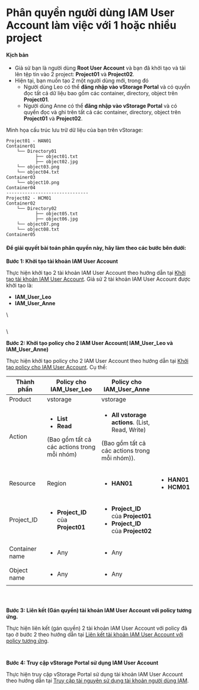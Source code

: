 # Phân quyền người dùng IAM User Account làm việc với 1 hoặc nhiều project

#### Kịch bản <a href="#phanquyennguoidungiamuseraccountlamviecvoi1hoacnhieuproject-kichban" id="phanquyennguoidungiamuseraccountlamviecvoi1hoacnhieuproject-kichban"></a>

* Giả sử bạn là người dùng **Root User Account** và bạn đã khởi tạo và tải lên tệp tin vào 2 project: **Project01** và **Project02**.
* Hiện tại, bạn muốn tạo 2 một người dùng mới, trong đó
  * Người dùng Leo có thể **đăng nhập vào vStorage Portal** và có quyền đọc tất cả dữ liệu bao gồm các container, directory, object trên **Project01**.
  * Người dùng Anne có thể **đăng nhập vào vStorage Portal** và có quyền đọc và ghi trên tất cả các container, directory, object trên **Project01** và **Project02**.

Minh họa cấu trúc lưu trữ dữ liệu của bạn trên vStorage:

```
Project01 - HAN01            
Container01                                          
    └── Directory01                                            
           ├── object01.txt                                
           ├── object02.jpg
    └── object03.png
    └── object04.txt
Container03
    └── object10.png
Container04
-------------------------------
Project02 - HCM01          
Container02
    └── Directory02                                            
           ├── object05.txt                                
           ├── object06.jpg
    └── object07.png
    └── object08.txt
Container05
```

#### Để giải quyết bài toán phân quyền này, hãy làm theo các bước bên dưới: <a href="#phanquyennguoidungiamuseraccountlamviecvoi1hoacnhieuproject-degiaiquyetbaitoanphanquyennay-haylamthe" id="phanquyennguoidungiamuseraccountlamviecvoi1hoacnhieuproject-degiaiquyetbaitoanphanquyennay-haylamthe"></a>

**Bước 1: Khởi tạo tài khoản IAM User Account**

Thực hiện khởi tạo 2 tài khoản IAM User Account theo hướng dẫn tại [Khởi tạo tài khoản IAM User Account](https://docs.vngcloud.vn/pages/viewpage.action?pageId=59804814). Giả sử 2 tài khoản IAM User Account được khởi tạo là:

* **IAM\_User\_Leo**
* **IAM\_User\_Anne**

\


<figure><img src="https://docs.vngcloud.vn/download/attachments/64554004/image2023-9-19_10-59-55.png?version=1&#x26;modificationDate=1695095996000&#x26;api=v2" alt=""><figcaption></figcaption></figure>

\


**Bước 2: Khởi tạo policy cho 2 IAM User Account( IAM\_User\_Leo và IAM\_User\_Anne)**

Thực hiện khởi tạo policy cho 2 IAM User Account theo hướng dẫn tại [Khởi tạo policy cho IAM User Account](https://docs.vngcloud.vn/pages/viewpage.action?pageId=59804816). Cụ thể:

<table><thead><tr><th width="149">Thành phần</th><th width="260">Policy cho IAM_User_Leo</th><th width="215">Policy cho IAM_User_Anne</th><th></th></tr></thead><tbody><tr><td>Product</td><td>vstorage</td><td>vstorage</td><td></td></tr><tr><td>Action</td><td><ul><li><strong>List</strong></li><li><strong>Read</strong></li></ul><p>(Bao gồm tất cả các actions trong mỗi nhóm)</p></td><td><ul><li><strong>All vstorage actions</strong>. (List, Read, Write)</li></ul><p>(Bao gồm tất cả các actions trong mỗi nhóm)).</p></td><td></td></tr><tr><td>Resource</td><td>Region</td><td><ul><li><strong>HAN01</strong></li></ul></td><td><ul><li><strong>HAN01</strong></li><li><strong>HCM01</strong></li></ul></td></tr><tr><td>Project_ID</td><td><ul><li><strong>Project_ID</strong> của <strong>Project01</strong></li></ul></td><td><ul><li><strong>Project_ID</strong> của <strong>Project01</strong></li><li><strong>Project_ID</strong> của <strong>Project02</strong></li></ul></td><td></td></tr><tr><td>Container name</td><td><ul><li>Any</li></ul></td><td><ul><li>Any</li></ul></td><td></td></tr><tr><td>Object name</td><td><ul><li>Any</li></ul></td><td><ul><li>Any</li></ul></td><td></td></tr></tbody></table>

<figure><img src="https://docs.vngcloud.vn/download/attachments/64554004/image2023-10-9_10-24-26.png?version=1&#x26;modificationDate=1696821867000&#x26;api=v2" alt=""><figcaption></figcaption></figure>



<figure><img src="https://docs.vngcloud.vn/download/attachments/64554004/image2023-10-9_10-24-48.png?version=1&#x26;modificationDate=1696821890000&#x26;api=v2" alt=""><figcaption></figcaption></figure>



<figure><img src="https://docs.vngcloud.vn/download/attachments/64554004/image2023-10-9_10-28-46.png?version=1&#x26;modificationDate=1696822127000&#x26;api=v2" alt=""><figcaption></figcaption></figure>



**Bước 3: Liên kết (Gán quyền) tài khoản IAM User Account với policy tương ứng.**

Thực hiện liên kết (gán quyền) 2 tài khoản IAM User Account với policy đã tạo ở bước 2 theo hướng dẫn tại [Liên kết tài khoản IAM User Account với policy tương ứng](https://docs.vngcloud.vn/pages/viewpage.action?pageId=59804818).&#x20;

<figure><img src="https://docs.vngcloud.vn/download/attachments/64554004/image2023-10-9_10-34-15.png?version=1&#x26;modificationDate=1696822457000&#x26;api=v2" alt=""><figcaption></figcaption></figure>



<figure><img src="https://docs.vngcloud.vn/download/attachments/64554004/image2023-10-9_10-34-34.png?version=1&#x26;modificationDate=1696822475000&#x26;api=v2" alt=""><figcaption></figcaption></figure>



**Bước 4: Truy cập vStorage Portal sử dụng IAM User Account**

Thực hiện truy cập vStorage Portal sử dụng tài khoản IAM User Account theo hướng dẫn tại [Truy cập tài nguyên sử dụng tài khoản người dùng IAM](https://docs.vngcloud.vn/pages/viewpage.action?pageId=49648948).

<figure><img src="https://docs.vngcloud.vn/download/attachments/64554004/image2023-10-9_10-35-43.png?version=1&#x26;modificationDate=1696822544000&#x26;api=v2" alt=""><figcaption></figcaption></figure>


